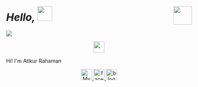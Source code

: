 <h1><i>Hello, <img src="https://raw.githubusercontent.com/MartinHeinz/MartinHeinz/master/wave.gif" width="40px"></i><img align='right' src="https://media.giphy.com/media/mGcNjsfWAjY5AEZNw6/giphy.gif" width="50"></h1>


<img src="https://lh3.googleusercontent.com/YnkMv14qsvIQjvnVxHnJ-Fzg3mFHzzwgIpvXLK4ADNgUrm1WZ9Dd8WX_-3hKmgm4DUUsi7UzjJdpNY_VOjW2ZaIrS7v--tZehR8UWVNmaI53hw1gevUgu-Ed70gFTfvtxgTXK4B19hDeayTp49exM0Tz2vU751QD-NuCSgNSN_n1Pmk4UR0vE9gNWMl1DyoNQ8J-CSnrQFI_EsWE-J5JOXlpQjTiMAt00onh9IHaoQEDQunT5AsjJ87FyUuNWWujTxNceNlOANPQ38YgUViQ6xXsKualNDy8WHCJrsCHSQnQtMA7fXdmWrzDDP6OJaiQ2GQCgQ7LYzZRVoyWnJfb-PNQDvCXLvxa2g5-LySHarL7rhNUcDPu7NNej9AnXeEhYhjvHgqdOb1TzFdCHcRwUw77lMRiqMCubgsCHKJKLXES_8Je7Kwp0uvjNkMT3eE8VQosoHeR4CxmHjo8bpWLEUlWF-Hzu-qVXECQhbVUHmL0SJJ5txQYtiM1bfHgBlQfqaVsMaEViU2nKcQuMUncwIM1eowk-Gk3P7femO-PQfa--vw7y9LJ1MI4CgbibWck6ouuV99g7gBB6s8kZsDVXLLCLOSi0eGq8enyuAjgT0fQZV_cJoWfEzWo9y3d37JskoVT18UMCcPaw32p_60qsz8CDQ1p-ixRmj6ExXSTK5HAO-X0XHqha6NcYSlwSFGu4zL1mb4mQVk1-JrLJCZcNOs=w1385-h559-no?authuser=1">

<p align="center"><img src="https://lh3.googleusercontent.com/Dy80LkKUSvpdKSUVuY2Mbo2Zus8S-oSyCgkdSQ_VrMMKDqIGny0JaQFFcYb_jxo3GTHfXe4uaOXA4eQD3m-Qexd3OxciFWUN_nlyfxBedseRO82Ecd8V5dfCj8Ufcyj39V6xXkNGA_fY4Oq5ilduF43HkSlWz6eaCVL6uFp5_XPjy80uLG5Z0LnXPVyWuRPmAIIOVNH4R9Z5M2Cp5F_lFMEFU-Oz0ks6af2nLxejeI7Kf1YlGwtPNI8zK0kcGKeiXeaLDydCTaMEiWeHrvCjQzfCYMDOneslnsPjjlBlwWSxlAd_JC8PoD0h-i8_IFTyb0AdyMs1H1ruKmQs3e38teW9FXE9NQFprBVqS0MW5KzerQ0k5doU5LYKDT9XFUO0COqbSNGAm9lLffiTmTGvCgOPi7QbzV6-VnSehovSmK5Lxp1GZy0pwtFQtOv2PQN-IhjK0XTn8pBdp8MoDwzxaR5pbjdXssrd1HVkNpRVIMnKP_T4vX4MT-WP1gxNDxb3_OOtQba9wfAps9kYQUPvjsfGzBOhQsCI-rGlXy9kAy4Tq2Fq_qTIpN49LBGzT8GsSf5duiyrGqqR4lOPQSm0jNU9Lv6w6n0-71YxujB7USB78Es-3XFKo8qjcR0l3jEDho6SFIwQVBjgmS3SJPW_aH4Thc0p7i6go-bOG87D3_vBF25Qx2TIUF6o6kzTV9fFFpY86yhWKYm0Hz8Fw6NmfylU=w1527-h211-no?authuser=3" height="30px"></p>

<p>Hi! I'm Atikur Rahaman</p>


<p align="center"> <a href="#" target="_blank" rel="noreferrer"> <img src="https://cdn3.iconfinder.com/data/icons/internet-23/64/ICFcomp1-512.png" title="My Website" alt="My Website" width="30" height="30"/> </a> <a href="#" target="_blank" rel="noreferrer"> <img src="https://cdn2.iconfinder.com/data/icons/black-white-social-media/32/online_social_media_facebook-512.png" title="facebook" alt="facebook" width="30" height="30"/> </a> <a href="#" target="_blank" rel="noreferrer"> <img src="https://cdn4.iconfinder.com/data/icons/social-media-free-13/32/Blogger_social_media_logo-512.png" title="blog" alt="blog" width="30" height="30"/> </p>
